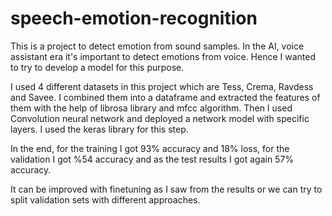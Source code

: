 # speech-emotion-recognition

This is a project to detect emotion from sound samples. In the AI, voice assistant era it's important to detect emotions from voice. Hence I wanted to try to develop a model for this purpose.

I used 4 different datasets in this project which are Tess, Crema, Ravdess and Savee. I combined them into a dataframe and extracted the features of them with the help of librosa library and mfcc algorithm. Then I used Convolution neural network and deployed a network model with specific layers. I used the keras library for this step.

In the end, for the training I got 93% accuracy and 18% loss, for the validation I got %54 accuracy and as the test results I got again 57% accuracy.

It can be improved with finetuning as I saw from the results or we can try to split validation sets with different approaches.
